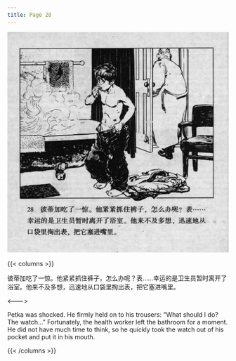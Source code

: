 ```yaml
---
title: Page 28
---
```


![biao page](./../../images/biao/seifert0726_biao_0032_028.jpg)

{{< columns >}}

彼蒂加吃了一惊。他紧紧抓住裤子，怎么办呢？表……幸运的是卫生员暂时离开了浴室。他来不及多想，迅速地从口袋里掏出表，把它塞进嘴里。

<--->

Petka was shocked. He firmly held on to his trousers: "What should I do? The watch..." Fortunately, the health worker left the bathroom for a moment. He did not have much time to think, so he quickly took the watch out of his pocket and put it in his mouth.

{{< /columns >}}
